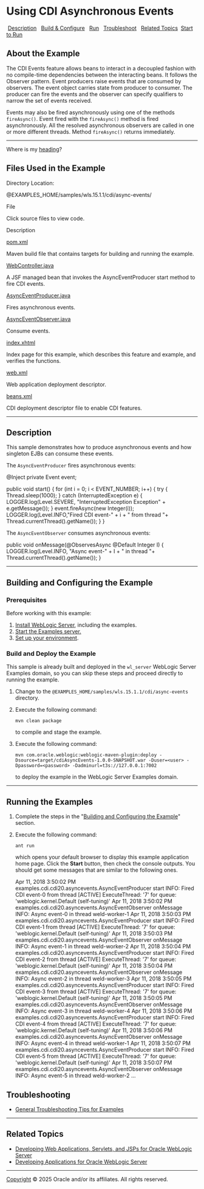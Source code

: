 Using CDI Asynchronous Events    
===============================

 [Description](#description)   [Build & Configure](#build)   [Run](#run)   [Troubleshoot](#troubleshooting)   [Related Topics](#related_topics)  [Start to Run](/cdi20-async-event)

About the Example
-----------------

The CDI Events feature allows beans to interact in a decoupled fashion with no compile-time dependencies between the interacting beans. It follows the Observer pattern. Event producers raise events that are consumed by observers. The event object carries state from producer to consumer. The producer can fire the events and the observer can specify qualifiers to narrow the set of events received.

Events may also be fired asynchronously using one of the methods `fireAsync()`. Event fired with the `fireAsync()` method is fired asynchronously. All the resolved asynchronous observers are called in one or more different threads. Method `fireAsync()` returns immediately.

* * *

Where is my [heading](#MyHeading)?

Files Used in the Example
-------------------------

Directory Location:

@EXAMPLES\_HOME/samples/wls.15.1.1/cdi/async-events/

File

Click source files to view code.

Description

[pom.xml](pom.xml)

Maven build file that contains targets for building and running the example.

[WebController.java](src/main/java/examples/cdi/cdi20/asyncevents/WebController.html)

A JSF managed bean that invokes the AsyncEventProducer start method to fire CDI events.

[AsyncEventProducer.java](src/main/java/examples/cdi/cdi20/asyncevents/AsyncEventProducer.html)

Fires asynchronous events.

[AsyncEventObserver.java](src/main/java/examples/cdi/cdi20/asyncevents/AsyncEventObserver.html)

Consume events.

[index.xhtml](src/main/webapp/index.html)

Index page for this example, which describes this feature and example, and verifies the functions.

[web.xml](src/main/webapp/WEB-INF/web.xml)

Web application deployment descriptor.

[beans.xml](src/main/webapp/WEB-INF/beans.xml)

CDI deployment descriptor file to enable CDI features.

* * *

Description
-----------

This sample demonstrates how to produce asynchronous events and how singleton EJBs can consume these events.

The `AsyncEventProducer` fires asynchronous events:

@Inject
private Event event;

public void start() {
  for (int i = 0; i < EVENT\_NUMBER; i++) {
     try {
        Thread.sleep(1000);
     } catch (InterruptedException e) {
        LOGGER.log(Level.SEVERE, "InterruptedException Exception" + e.getMessage());
     }
     event.fireAsync(new Integer(i));
     LOGGER.log(Level.INFO,"Fired CDI event-" + i + " from thread "+ Thread.currentThread().getName());
  }
}

The `AsyncEventObserver` consumes asynchronous events:

public void onMessage(@ObservesAsync @Default Integer I) {
   LOGGER.log(Level.INFO, "Async event-" + I + " in thread "+ Thread.currentThread().getName());
}

* * *

Building and Configuring the Example
------------------------------------

### Prerequisites

Before working with this example:

1.  [Install WebLogic Server](@DOCSWEBROOT/wlsig/index.html), including the examples.
2.  [Start the Examples server.](javascript:reloadTOC('../../../examples.html#startServer'))
3.  [Set up your environment](javascript:reloadTOC('../../../examples.html#environment')).

### Build and Deploy the Example

This sample is already built and deployed in the `wl_server` WebLogic Server Examples domain, so you can skip these steps and proceed directly to running the example.  

1.  Change to the `@EXAMPLES_HOME/samples/wls.15.1.1/cdi/async-events` directory.
2.  Execute the following command:  
      
    `mvn clean package`  
      
    to compile and stage the example.
3.  Execute the following command:  
      
    `mvn com.oracle.weblogic:weblogic-maven-plugin:deploy -Dsource=target/cdiAsyncEvents-1.0.0-SNAPSHOT.war -Duser=<user> -Dpassword=<password> -Dadminurl=t3s://127.0.0.1:7002`  
      
    to deploy the example in the WebLogic Server Examples domain.  
      
    

* * *

Running the Examples
--------------------

1.  Complete the steps in the "[Building and Configuring the Example](#build)" section.
2.  Execute the following command:  
      
    `ant run`  
      
    which opens your default browser to display this example application home page. Click the **Start** button, then check the console outputs. You should get some messages that are similar to the following ones.

    Apr 11, 2018 3:50:02 PM examples.cdi.cdi20.asyncevents.AsyncEventProducer start
    INFO: Fired CDI event-0 from thread \[ACTIVE\] ExecuteThread: '7' for queue: 'weblogic.kernel.Default (self-tuning)'
    Apr 11, 2018 3:50:02 PM examples.cdi.cdi20.asyncevents.AsyncEventObserver onMessage
    INFO: Async event-0 in thread weld-worker-1
    Apr 11, 2018 3:50:03 PM examples.cdi.cdi20.asyncevents.AsyncEventProducer start
    INFO: Fired CDI event-1 from thread \[ACTIVE\] ExecuteThread: '7' for queue: 'weblogic.kernel.Default (self-tuning)'
    Apr 11, 2018 3:50:03 PM examples.cdi.cdi20.asyncevents.AsyncEventObserver onMessage
    INFO: Async event-1 in thread weld-worker-2
    Apr 11, 2018 3:50:04 PM examples.cdi.cdi20.asyncevents.AsyncEventProducer start
    INFO: Fired CDI event-2 from thread \[ACTIVE\] ExecuteThread: '7' for queue: 'weblogic.kernel.Default (self-tuning)'
    Apr 11, 2018 3:50:04 PM examples.cdi.cdi20.asyncevents.AsyncEventObserver onMessage
    INFO: Async event-2 in thread weld-worker-3
    Apr 11, 2018 3:50:05 PM examples.cdi.cdi20.asyncevents.AsyncEventProducer start
    INFO: Fired CDI event-3 from thread \[ACTIVE\] ExecuteThread: '7' for queue: 'weblogic.kernel.Default (self-tuning)'
    Apr 11, 2018 3:50:05 PM examples.cdi.cdi20.asyncevents.AsyncEventObserver onMessage
    INFO: Async event-3 in thread weld-worker-4
    Apr 11, 2018 3:50:06 PM examples.cdi.cdi20.asyncevents.AsyncEventProducer start
    INFO: Fired CDI event-4 from thread \[ACTIVE\] ExecuteThread: '7' for queue: 'weblogic.kernel.Default (self-tuning)'
    Apr 11, 2018 3:50:06 PM examples.cdi.cdi20.asyncevents.AsyncEventObserver onMessage
    INFO: Async event-4 in thread weld-worker-1
    Apr 11, 2018 3:50:07 PM examples.cdi.cdi20.asyncevents.AsyncEventProducer start
    INFO: Fired CDI event-5 from thread \[ACTIVE\] ExecuteThread: '7' for queue: 'weblogic.kernel.Default (self-tuning)'
    Apr 11, 2018 3:50:07 PM examples.cdi.cdi20.asyncevents.AsyncEventObserver onMessage
    INFO: Async event-5 in thread weld-worker-2
    ...
  

Troubleshooting
---------------

*   [General Troubleshooting Tips for Examples](javascript:reloadTOC('../../../examples.html#troubleshooting'))

* * *

Related Topics
--------------

*   [Developing Web Applications, Servlets, and JSPs for Oracle WebLogic Server](@DOCSWEBROOT/wbapp/index.html)
*   [Developing Applications for Oracle WebLogic Server](@DOCSWEBROOT/wlprg/index.html)

* * *

[Copyright](../../../copyright.html) © 2025 Oracle and/or its affiliates. All rights reserved.

